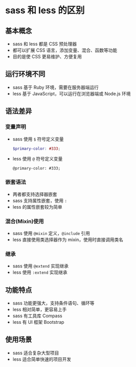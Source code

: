 # sass 和 less 的区别

## 基本概念

- sass 和 less 都是 CSS 预处理器
- 都可以扩展 CSS 语言，添加变量、混合、函数等功能
- 目的是使 CSS 更易维护、方便复用

## 运行环境不同

- sass 基于 Ruby 环境，需要在服务器端运行
- less 基于 JavaScript，可以运行在浏览器端或 Node.js 环境

## 语法差异

### 变量声明

- sass 使用 `$` 符号定义变量
  ```scss
  $primary-color: #333;
  ```
- less 使用 `@` 符号定义变量
  ```less
  @primary-color: #333;
  ```

### 嵌套语法

- 两者都支持选择器嵌套
- sass 支持属性嵌套，使用 `:`
- less 的属性嵌套较为简单

### 混合(Mixin)使用

- sass 使用 `@mixin` 定义，`@include` 引用
- less 直接使用类选择器作为 mixin，使用时直接调用类名

### 继承

- sass 使用 `@extend` 实现继承
- less 使用 `:extend` 实现继承

## 功能特点

- sass 功能更强大，支持条件语句、循环等
- less 相对简单，更容易上手
- sass 有工具库 Compass
- less 有 UI 框架 Bootstrap

## 使用场景

- sass 适合复杂大型项目
- less 适合简单快速的项目开发
